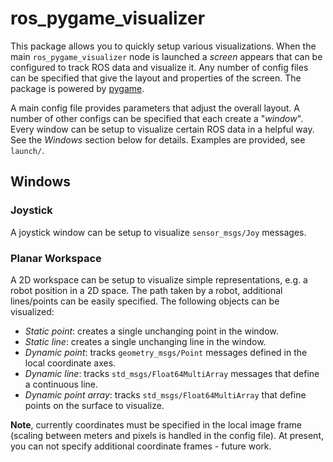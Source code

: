 # ros_pygame_visualizer

This package allows you to quickly setup various visualizations. When the main
`ros_pygame_visualizer` node is launched a *screen* appears that can be
configured to track ROS data and visualize it. Any number of config files can be
specified that give the layout and properties of the screen. The package is
powered by [pygame](https://www.pygame.org/news).

A main config file provides parameters that adjust the overall layout. A number
of other configs can be specified that each create a "*window*". Every window
can be setup to visualize certain ROS data in a helpful way. See the *Windows*
section below for details. Examples are provided, see `launch/`.

## Windows

### Joystick

A joystick window can be setup to visualize `sensor_msgs/Joy` messages.

### Planar Workspace

A 2D workspace can be setup to visualize simple representations, e.g. a robot
position in a 2D space. The path taken by a robot, additional lines/points can
be easily specified. The following objects can be visualized:
- *Static point*: creates a single unchanging point in the window.
- *Static line*: creates a single unchanging line in the window.
- *Dynamic point*: tracks `geometry_msgs/Point` messages defined in the local
  coordinate axes.
- *Dynamic line*: tracks `std_msgs/Float64MultiArray` messages that define a
  continuous line.
- *Dynamic point array*: tracks `std_msgs/Float64MultiArray` that define points
  on the surface to visualize.

**Note**, currently coordinates must be specified in the local image frame
(scaling between meters and pixels is handled in the config file). At present,
you can not specify additional coordinate frames - future work.
